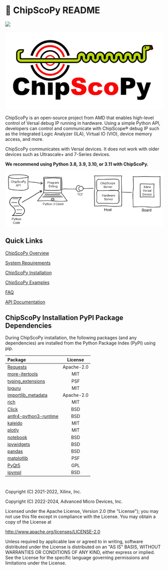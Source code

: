 # 🐍 ChipScoPy README

[![](https://img.shields.io/badge/code%20style-black-000000.svg)](https://github.com/psf/black)

![](https://raw.githubusercontent.com/Xilinx/chipscopy/master/docs/images/chipscopy_logo_head_right_transparent_background.png)

ChipScoPy is an open-source project from AMD that enables high-level control of Versal debug IP running in hardware.
Using a simple Python API, developers can control and communicate with ChipScope® debug IP such as the Integrated Logic
Analyzer (ILA), Virtual IO (VIO), device memory access, and more.

ChipScoPy communicates with Versal devices. It does not work with older devices such as Ultrascale+ and 7-Series devices.

**We recommend using Python 3.8, 3.9, 3.10, or 3.11 with ChipScoPy.**


![](https://raw.githubusercontent.com/Xilinx/chipscopy/master/docs/images/chipscopy_overview.png)

## Quick Links

[ChipScoPy Overview](https://xilinx.github.io/chipscopy/2024.2/overview.html)

[System Requirements](https://xilinx.github.io/chipscopy/2024.2/system_requirements.html)

[ChipScoPy Installation](https://xilinx.github.io/chipscopy/2024.2/chipscopy_installation.html)

[ChipScoPy Examples](https://github.com/Xilinx/chipscopy/tree/master/chipscopy/examples)

[FAQ](https://github.com/Xilinx/chipscopy/blob/master/FAQ.md)

[API Documentation](https://xilinx.github.io/chipscopy/)


## **ChipScoPy Installation PyPI Package Dependencies**

During ChipScoPy installation, the following packages (and any dependencies) are installed from the Python Package Index (PyPI) using pip.

| Package                                                                     |  License   |
| :----------------------------------------------                             |  :------:  |
| [Requests](https://pypi.org/project/requests/)                              | Apache-2.0 |
| [more-itertools](https://pypi.org/project/more-itertools/)                  |    MIT     |
| [typing_extensions](https://pypi.org/project/typing-extensions/)            |    PSF     |
| [loguru](https://pypi.org/project/loguru/)                                  |    MIT     |
| [importlib_metadata](https://pypi.org/project/importlib-metadata/)          | Apache-2.0 |
| [rich](https://pypi.org/project/rich/)                                      |    MIT     |
| [Click](https://pypi.org/project/click/)                                    |    BSD     |
| [antlr4-python3-runtime](https://pypi.org/project/antlr4-python3-runtime/)  |    BSD     |
| [kaleido](https://pypi.org/project/kaleido/)                                |    MIT     |
| [plotly](https://pypi.org/project/plotly/)                                  |    MIT     |
| [notebook](https://pypi.org/project/notebook/)                              |    BSD     |
| [ipywidgets](https://pypi.org/project/ipywidgets/)                          |    BSD     |
| [pandas](https://pypi.org/project/pandas/)                                  |    BSD     |
| [matplotlib](https://pypi.org/project/matplotlib/)                          |    PSF     |
| [PyQt5](https://pypi.org/project/PyQt5/)                                    |    GPL     |
| [ipympl](https://pypi.org/project/ipympl/)                                  |    BSD     |


#

Copyright (C) 2021-2022, Xilinx, Inc.

Copyright (C) 2022-2024, Advanced Micro Devices, Inc.

Licensed under the Apache License, Version 2.0 (the "License"); you may not use this file except in compliance with the License. You may obtain a copy of the License at

http://www.apache.org/licenses/LICENSE-2.0

Unless required by applicable law or agreed to in writing, software distributed under the License is distributed on an "AS IS" BASIS, WITHOUT WARRANTIES OR CONDITIONS OF ANY KIND, either express or implied. See the License for the specific language governing permissions and limitations under the License.
